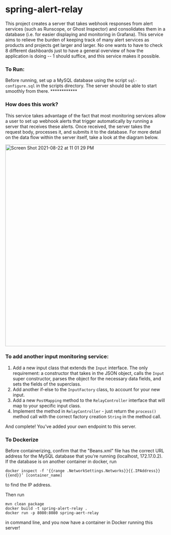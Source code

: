 # spring-alert-relay

This project creates a server that takes webhook responses from alert services (such as Runscope, or Ghost Inspector) and consolidates them in a database (i.e. for easier displaying and monitoring in Grafana). This service aims to relieve the burden of keeping track of many alert services as products and projects get larger and larger. No one wants to have to check 8 different dashboards just to have a general overview of how the application is doing -- 1 should suffice, and this service makes it possible.

### To Run:

Before running, set up a MySQL database using the script `sql-configure.sql` in the scripts directory. The server should be able to start smoothly from there. ************

### How does this work?

This service takes advantage of the fact that most monitoring services allow a user to set up webhook alerts that trigger automatically by running a server that receives these alerts. Once received, the server takes the request body, processes it, and submits it to the database. For more detail on the data flow within the server itself, take a look at the diagram below.

<img width="633" alt="Screen Shot 2021-08-22 at 11 01 29 PM" src="https://user-images.githubusercontent.com/24399232/130397946-9e2d67bd-3b2c-4e72-afcd-bb90f94ab094.png">

### To add another input monitoring service:

1. Add a new input class that extends the `Input` interface. The only requirement: a constructor that takes in the JSON object, calls the `Input` super constructor, parses the object for the necessary data fields, and sets the fields of the superclass.
2. Add another if-else to the `InputFactory` class, to account for your new input.
3. Add a new `PostMapping` method to the `RelayController` interface that will map to your specific input class.
4. Implement the method in `RelayController` - just return the `process()` method call with the correct factory creation `String` in the method call.

And complete! You've added your own endpoint to this server. 

### To Dockerize

Before containerizing, confirm that the "Beans.xml" file has the correct URL address for the MySQL database that you're running (localhost, 172.17.0.2). If the database is on another container in docker, run 
```
docker inspect -f '{{range .NetworkSettings.Networks}}{{.IPAddress}}{{end}}’ [container_name]
```
to find the IP address.

Then run
```
mvn clean package
docker build -t spring-alert-relay .
docker run -p 8080:8080 spring-aert-relay
```
in command line, and you now have a container in Docker running this server!
